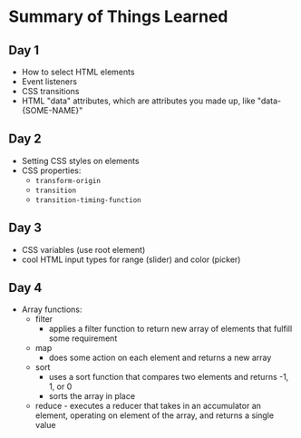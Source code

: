 # Summary of Things Learned

## Day 1

- How to select HTML elements
- Event listeners
- CSS transitions
- HTML "data" attributes, which are attributes you made up, like "data-{SOME-NAME}"

## Day 2

- Setting CSS styles on elements
- CSS properties:
  - `transform-origin`
  - `transition`
  - `transition-timing-function`

## Day 3

- CSS variables (use root element)
- cool HTML input types for range (slider) and color (picker)

## Day 4

- Array functions:
  - filter
    - applies a filter function to return new array of elements that fulfill some requirement
  - map
    - does some action on each element and returns a new array
  - sort
    - uses a sort function that compares two elements and returns -1, 1, or 0
    - sorts the array in place
  - reduce - executes a reducer that takes in an accumulator an element, operating on element of the array, and returns a single value
